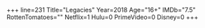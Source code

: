 +++
line=231
Title="Legacies"
Year=2018
Age="16+"
IMDb="7.5"
RottenTomatoes=""
Netflix=1
Hulu=0
PrimeVideo=0
Disney=0
+++

